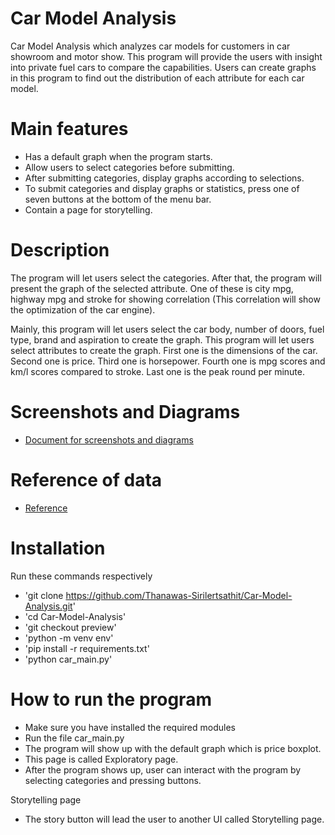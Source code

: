# Car Model Analysis
Car Model Analysis which analyzes car models for customers in car showroom and motor show.
This program will provide the users with insight into private fuel cars to compare the capabilities.
Users can create graphs in this program to find out the distribution of each attribute for each car model.

# Main features
- Has a default graph when the program starts.
- Allow users to select categories before submitting.
- After submitting categories, display graphs according to selections.
- To submit categories and display graphs or statistics, press one of seven buttons at the bottom of the menu bar.
- Contain a page for storytelling.


# Description
  The program will let users select the categories. After that, the program will present the graph of the selected attribute. One of these is city mpg, highway mpg and stroke for showing correlation (This correlation will show the optimization of the car engine).

  Mainly, this program will let users select the car body, number of doors, fuel type, brand and aspiration to create the graph. This program will let users select attributes to create the graph. First one is the dimensions of the car. Second one is price. Third one is horsepower. Fourth one is mpg scores and km/l scores compared to stroke. Last one is the peak round per minute.

# Screenshots and Diagrams
- [Document for screenshots and diagrams](https://docs.google.com/document/d/156f1vVpa-ThG6n808GfuVLRIFvJYINe_oeZpa_gHZdg/edit?usp=sharing)

# Reference of data
- [Reference](https://www.kaggle.com/datasets/goyalshalini93/car-data)

# Installation
Run these commands respectively
- 'git clone https://github.com/Thanawas-Sirilertsathit/Car-Model-Analysis.git'
- 'cd Car-Model-Analysis'
- 'git checkout preview'
- 'python -m venv env'
- 'pip install -r requirements.txt'
- 'python car_main.py'

# How to run the program
- Make sure you have installed the required modules
- Run the file car_main.py
- The program will show up with the default graph which is price boxplot.
- This page is called Exploratory page.
- After the program shows up, user can interact with the program by selecting categories and pressing buttons.

Storytelling page
- The story button will lead the user to another UI called Storytelling page.  

